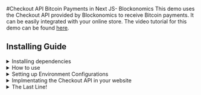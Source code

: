 #Checkout API Bitcoin Payments in Next JS- Blockonomics
This demo uses the Checkout API provided by Blockonomics to receive Bitcoin payments. It can be easily integrated with your online store. The video tutorial for this demo can be found [here]().


## Installing Guide
<details>
<summary> Installing dependencies </summary>

*`npm install`

*`npm install @prisma/client`

*`sudo npm install -g yarn`
</details>

<details>
<summary> How to use </summary>

*`git clone`

*For more details you can visit the site(https://vercel.com/guides/nextjs-prisma-postgres)
</details>


<details>
<summary> Setting up Environment Configurations </summary>

* In the .env file, add database information to allow NextJS website  to connect to the database.That is the database link for PRISMA.

* npm install prisma --save-dev

* npx prisma init

*This creates the following files inside a new prisma directory:

schema.prisma: Your main Prisma configuration file that will contain your database schema
.env: A dotenv file to define the database connection URL and other sensitive info as environment variables

*Open the .env file and replace the dummy connection URL with the connection URL of your PostgreSQL database.

*For further query you can visit the link(https://vercel.com/guides/nextjs-prisma-postgres)
</details>


<details>
<summary>  Implmentating the Checkout API in your website </summary>
*First you need to create post the data api called as /api/checkout inside the pages/product/[slug].tsx file from your website.

*In the body of the /api/checkout you need to pass the custom product data as well as that parent uid which you will get after creating the product on the Blockonomic>Merchant>product site.

*After that you have to fetch and transport the data to the https://www.blockonomics.co/api/create_temp_product which is defined inside the pages/api/index.tsx file 

*To pass or fetch data from the https://www.blockonomics.co/api/create_temp_product you need to pass the API key in the authorization section.

*This API key you will get from the Blockonomics>merchant>store.

*That API key you will pass in the authorization section of the checkout API as mentioned in the documentation

*The data.UID which you get from the checkout api is passed to the blockonomics payment widget which is defined inside the buyproduct function in the file pages/product/[slug].tsx
</details>

<details>
<summary> The Last Line! </summary>

*`yarn dev`/`yarn build`

<p> Now you are all set to locally run the demo! </p>
<p>You can deploy your website using(ercel.com/guides/nextjs-prisma-postgres#step-12.-deploy-to-vercel)</p>

</details>




